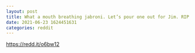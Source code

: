 ```yaml
--- 
layout: post 
title: What a mouth breathing jabroni. Let’s pour one out for Jim. RIP 🪦 
date: 2021-06-23 1624451631 
categories: reddit 
--- 
```

https://redd.it/o6bw12